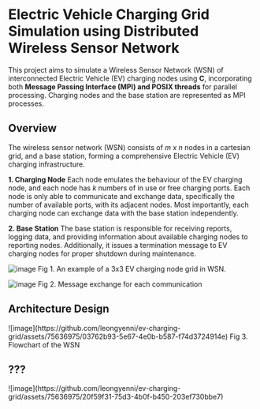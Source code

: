 <h1>Electric Vehicle Charging Grid Simulation using Distributed Wireless Sensor Network</h1>

This project aims to simulate a Wireless Sensor Network (WSN) of interconnected Electric Vehicle (EV) charging nodes using **C**, incorporating both **Message Passing Interface (MPI) and POSIX threads** for parallel processing. Charging nodes and the base station are represented as MPI processes.

<h2>Overview</h2>
The wireless sensor network (WSN) consists of <em> m x n </em> nodes in a cartesian grid, and a base station, forming a comprehensive Electric Vehicle (EV) charging infrastructure.

**1. Charging Node**
Each node emulates the behaviour of the EV charging node, and each node has <em> k </em> numbers of in use or free charging ports. Each node is only able to communicate and exchange data, specifically the number of available ports, with its adjacent nodes. Most importantly, each charging node can exchange data with the base station independently.

**2. Base Station**
The base station is responsible for receiving reports, logging data, and providing information about available charging nodes to reporting nodes. Additionally, it issues a termination message to EV charging nodes for proper shutdown during maintenance.

![image](https://github.com/leongyenni/ev-charging-grid/assets/75636975/b884fc26-5f26-4464-9168-e1b82d232df8)
Fig 1. An example of a 3x3 EV charging node grid in WSN.

![image](https://github.com/leongyenni/ev-charging-grid/assets/75636975/0fe11b3e-82c4-455b-8f1b-82dd08341d1d)
Fig 2. Message exchange for each communication

<h2>Architecture Design</h2>
![image](https://github.com/leongyenni/ev-charging-grid/assets/75636975/03762b93-5e67-4e0b-b587-f74d3724914e)
Fig 3. Flowchart of the WSN


<h2>???</h2>
![image](https://github.com/leongyenni/ev-charging-grid/assets/75636975/20f59f31-75d3-4b0f-b450-203ef730bbe7)


